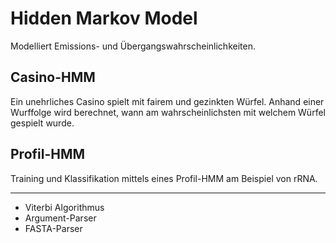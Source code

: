# Hidden Markov Model
Modelliert Emissions- und Übergangswahrscheinlichkeiten.

## Casino-HMM
Ein unehrliches Casino spielt mit fairem und gezinkten Würfel. Anhand einer Wurffolge wird berechnet, wann am wahrscheinlichsten mit welchem Würfel gespielt wurde.
## Profil-HMM
Training und Klassifikation mittels eines Profil-HMM am Beispiel von rRNA.

---------

- Viterbi Algorithmus
- Argument-Parser
- FASTA-Parser
